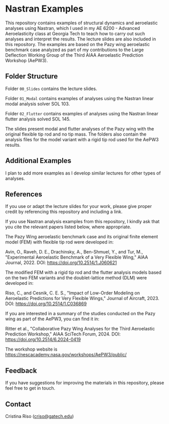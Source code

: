 # Nastran Examples

This repository contains examples of structural dynamics and aeroelastic analyses using Nastran, which I used in my AE 6200 - Advanced Aeroelasticity class at Georgia Tech to teach how to carry out such analyses and interpret the results. The lecture slides are also included in this repository. The examples are based on the Pazy wing aeroelastic benchmark case analyzed as part of my contributions to the Large Deflection Working Group of the Third AIAA Aeroelastic Prediction Workshop (AePW3).

## Folder Structure

Folder `00_Slides` contains the lecture slides.

Folder `01_Modal` contains examples of analyses using the Nastran linear modal analysis solver SOL 103.

Folder `02_Flutter` contains examples of analyses using the Nastran linear flutter analysis solved SOL 145.

The slides present modal and flutter analyses of the Pazy wing with the original flexible tip rod and no tip mass. The folders also contain the analysis files for the model variant with a rigid tip rod used for the AePW3 results. 

## Additional Examples

I plan to add more examples as I develop similar lectures for other types of analyses.

## References

If you use or adapt the lecture slides for your work, please give proper credit by referencing this repository and including a link. 

If you use Nastran analysis examples from this repository, I kindly ask that you cite the relevant papers listed below, where appropriate.

The Pazy Wing aeroelastic benchmark case and its original finite element model (FEM) with flexible tip rod were developed in:

Avin, O., Raveh, D. E., Drachinsky, A., Ben-Shmuel, Y., and Tur, M., "Experimental Aeroelastic Benchmark of a Very Flexible Wing," AIAA Journal, 2022. DOI: https://doi.org/10.2514/1.J060621

The modified FEM with a rigid tip rod and the flutter analysis models based on the two FEM variants and the doublet-lattice method (DLM) were developed in:

Riso, C., and Cesnik, C. E. S., "Impact of Low-Order Modeling on Aeroelastic Predictions for Very Flexible Wings," Journal of Aircraft, 2023. DOI: https://doi.org/10.2514/1.C036869

If you are interested in a summary of the studies conducted on the Pazy wing as part of the AePW3, you can find it in:

Ritter et al., "Collaborative Pazy Wing Analyses for the Third Aeroelastic Prediction Workshop," AIAA SciTech Forum, 2024. DOI: https://doi.org/10.2514/6.2024-0419

The workshop website is https://nescacademy.nasa.gov/workshops/AePW3/public/ 

## Feedback

If you have suggestions for improving the materials in this repository, please feel free to get in touch. 

## Contact

Cristina Riso (criso@gatech.edu)
